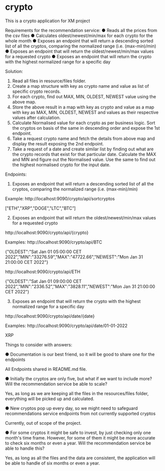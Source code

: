 # crypto

This is a crypto application for XM project

Requirements for the recommendation service:
● Reads all the prices from the csv files
● Calculates oldest/newest/min/max for each crypto for the whole month
● Exposes an endpoint that will return a descending sorted list of all the cryptos,
comparing the normalized range (i.e. (max-min)/min)
● Exposes an endpoint that will return the oldest/newest/min/max values for a requested
crypto
● Exposes an endpoint that will return the crypto with the highest normalized range for a
specific day

Solution:

1. Read all files in resource/files folder.
2. Create a map structure with key as crypto name and value as list of specific crypto records.
3. For each crypto, find out MAX, MIN, OLDEST, NEWEST value using the above map.
4. Store the above result in a map with key as crypto and value as a map with key as MAX, MIN, OLDEST, NEWEST and values as their respective values after calculation.
5. Calculate Normalised value for each crypto as per business logic. Sort the cryptos on basis of the same in descending order and expose the 1st endpoint.
6. Take a request crypto name and fetch the details from above map and display the result exposing the 2nd endpoint.
7. Take a request of a date and create similar list by finding out what are the crypto records that exist for that particular date. Calculate the MAX and MIN and figure out the Normalised value. Use the same to find out the highest normalised crypto for the input date.

Endpoints:

1. Exposes an endpoint that will return a descending sorted list of all the cryptos,
comparing the normalized range (i.e. (max-min)/min)

Example:
http://localhost:9090/crypto/api/sortcryptos

["ETH","XRP","DOGE","LTC","BTC”]

2. Exposes an endpoint that will return the oldest/newest/min/max values for a requested
crypto

http://localhost:9090/crypto/api/{crypto}

Examples:
http://localhost:9090/crypto/api/BTC

{"OLDEST":"Sat Jan 01 05:00:00 CET 2022","MIN":"33276.59","MAX":"47722.66","NEWEST":"Mon Jan 31 21:00:00 CET 2022"}

http://localhost:9090/crypto/api/ETH

{"OLDEST":"Sat Jan 01 09:00:00 CET 2022","MIN":"2336.52","MAX":"3828.11","NEWEST":"Mon Jan 31 21:00:00 CET 2022”}

3. Exposes an endpoint that will return the crypto with the highest normalized range for a
specific day

http://localhost:9090/crypto/api/date/{date}

Examples:
http://localhost:9090/crypto/api/date/01-01-2022

XRP

Things to consider with answers:

● Documentation is our best friend, so it will be good to share one for the endpoints

All Endpoints shared in README.md file.

● Initially the cryptos are only five, but what if we want to include more? Will the
recommendation service be able to scale?

Yes, as long as we are keeping all the files in the resources/files folder, everything will be picked up and calculated.

● New cryptos pop up every day, so we might need to safeguard recommendations service
endpoints from not currently supported cryptos

Currently, out of scope of the project.

● For some cryptos it might be safe to invest, by just checking only one month's time
frame. However, for some of them it might be more accurate to check six months or even
a year. Will the recommendation service be able to handle this?

Yes, as long as all the files and the data are consistent, the application will be able to handle of six months or even a year.
